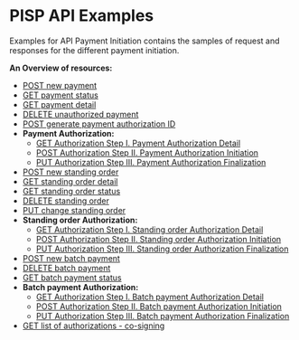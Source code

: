 # PISP API Examples

Examples for API Payment Initiation contains the samples of request and responses for the different payment initiation.


**An Overview of resources:**
 - [POST new payment](POST_payment/readme.md)
 - [GET payment status](GET_status/readme.md)
 - [GET payment detail](GET_detail/readme.md)
 - [DELETE unauthorized payment](DELETE_payment/readme.md)
 - [POST generate payment authorization ID](POST_auth_id/readme.md)
 - **Payment Authorization:**
   - [GET Authorization Step I. Payment Authorization Detail](GET_authorization/readme.md)
   - [POST Authorization Step II. Payment Authorization Initiation ](POST_authorization/readme.md)
   - [PUT Authorization Step III. Payment Authorization Finalization](PUT_authorization/readme.md)
 - [POST new standing order](POST_standingorder/readme.md)
 - [GET standing order detail](GET_standingorder/readme.md)
 - [GET standing order status](GET_standingorder_status/readme.md)
 - [DELETE standing order](DELETE_standingorder/readme.md)
 - [PUT change standing order](PUT_standingorder/readme.md)
 - **Standing order Authorization:**
   - [GET Authorization Step I. Standing order Authorization Detail](GET_standingorder_authorization/readme.md)
   - [POST Authorization Step II. Standing order Authorization Initiation ](POST_standingorder_authorization/readme.md)
   - [PUT Authorization Step III. Standing order Authorization Finalization](PUT_standingorder_authorization/readme.md)
 - [POST new batch payment](POST_batchpayment/readme.md)
 - [DELETE batch payment](DELETE_batchpayment/readme.md)
 - [GET batch payment status](GET_batchpayment_status/readme.md)
 - **Batch payment Authorization:**
   - [GET Authorization Step I. Batch payment Authorization Detail](GET_batchpayment_authorization/readme.md)
   - [POST Authorization Step II. Batch payment Authorization Initiation ](POST_batchpayment_authorization/readme.md)
   - [PUT Authorization Step III. Batch payment Authorization Finalization](PUT_batchpayment_authorization/readme.md)
 - [GET list of authorizations - co-signing](GET_authorizations/readme.md)